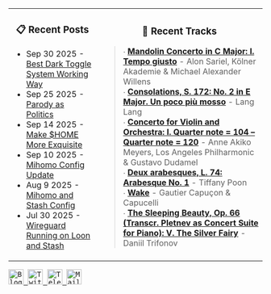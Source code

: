 <div align="center">
  <table>
    <tr>
      <td>
        <div align="center">
          <h3>📋 Recent Posts</h3>
        </div>
        <div align="left">
        
<!-- feed start -->
- Sep 30 2025 - [Best Dark Toggle System Working Way](https://gholts.top/posts/best-dark-toggle-system/)
- Sep 25 2025 - [Parody as Politics](https://gholts.top/posts/parody-as-politics/)
- Sep 14 2025 - [Make $HOME More Exquisite](https://gholts.top/posts/home-dir-organization/)
- Sep 10 2025 - [Mihomo Config Update](https://gholts.top/posts/yaml-update/)
- Aug 9 2025 - [Mihomo and Stash Config](https://gholts.top/posts/yaml/)
- Jul 30 2025 - [Wireguard Running on Loon and Stash](https://gholts.top/posts/wireguard/)
<!-- feed end -->
        
</div>
      </td>
      <td>
        <div align="center">
          <h3>🎵 Recent Tracks</h3>
        </div>
        <div align="left">
        
<!--START_LASTFM_RECENT:{"rows": 6}-->
> ∙ **[Mandolin Concerto in C Major: I. Tempo giusto](https://www.last.fm/music/Alon+Sariel,+K%C3%B6lner+Akademie+&+Michael+Alexander+Willens/_/Mandolin+Concerto+in+C+Major:+I.+Tempo+giusto)** - Alon Sariel, Kölner Akademie & Michael Alexander Willens<br/>
> ∙ **[Consolations, S. 172: No. 2 in E Major. Un poco più mosso](https://www.last.fm/music/Lang+Lang/_/Consolations,+S.+172:+No.+2+in+E+Major.+Un+poco+pi%C3%B9+mosso)** - Lang Lang<br/>
> ∙ **[Concerto for Violin and Orchestra:  I. Quarter note = 104 – Quarter note = 120](https://www.last.fm/music/Anne+Akiko+Meyers,+Los+Angeles+Philharmonic+&+Gustavo+Dudamel/_/Concerto+for+Violin+and+Orchestra:++I.+Quarter+note+=+104+%E2%80%93+Quarter+note+=+120)** - Anne Akiko Meyers, Los Angeles Philharmonic & Gustavo Dudamel<br/>
> ∙ **[Deux arabesques, L. 74: Arabesque No. 1](https://www.last.fm/music/Tiffany+Poon/_/Deux+arabesques,+L.+74:+Arabesque+No.+1)** - Tiffany Poon<br/>
> ∙ **[Wake](https://www.last.fm/music/Gautier+Capu%C3%A7on+&+Capucelli/_/Wake)** - Gautier Capuçon & Capucelli<br/>
> ∙ **[The Sleeping Beauty, Op. 66 (Transcr. Pletnev as Concert Suite for Piano): V. The Silver Fairy](https://www.last.fm/music/Daniil+Trifonov/_/The+Sleeping+Beauty,+Op.+66+(Transcr.+Pletnev+as+Concert+Suite+for+Piano):+V.+The+Silver+Fairy)** - Daniil Trifonov<br/>
<!--END_LASTFM_RECENT-->
        
</div>
      </td>
    </tr>
  </table>
</div>

<div align="left">
  <kbd>
    <a href="https://gholts.top/">
      <img
        src="https://img.shields.io/badge/Blog-black?logo=astro&logoColor=white&style=flat"
        alt="Blog"
        height="30"
      />
    </a>
  </kbd>
  <kbd>
    <a href="https://x.com/GhostMxv/">
      <img
        src="https://img.shields.io/badge/Twitter-black?logo=x&logoColor=white&style=flat"
        alt="Twitter"
        height="30"
      />
    </a>
  </kbd>
  <kbd>
    <a href="https://t.me/Gholts0c/">
      <img
        src="https://img.shields.io/badge/Telegram-blue?logo=telegram&logoColor=white&style=flat"
        alt="Telegram"
        height="30"
      />
    </a>
  </kbd>
  <kbd>
    <a href="mailto:gholts0@icloud.com">
      <img
        src="https://img.shields.io/badge/Mail-red?logo=gmail&logoColor=white&style=flat"
        alt="Mail"
        height="30"
      />
    </a>
  </kbd>
</div>

